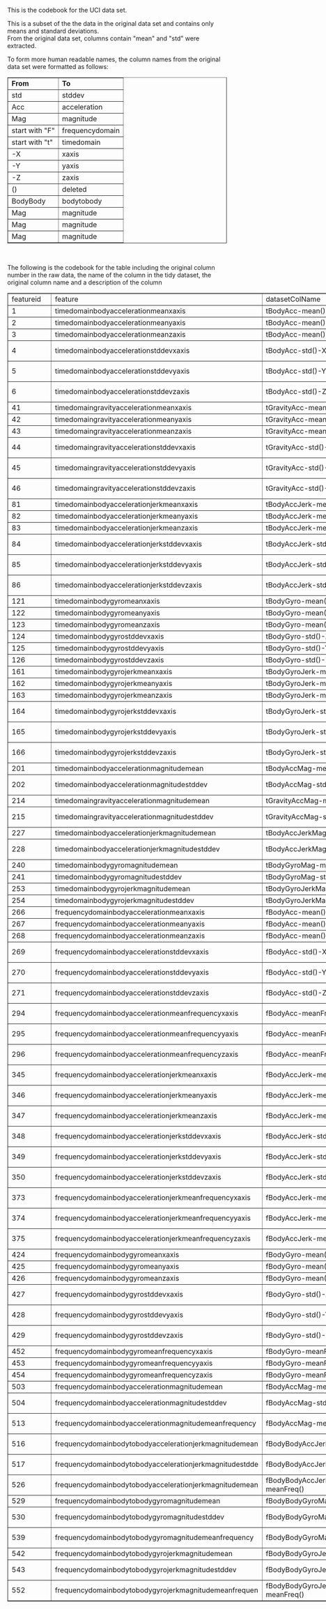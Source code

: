 This is the codebook for the UCI data set.

This is a subset of the the data in the original data set and contains only means and standard deviations.  
From the original data set, columns contain "mean" and "std" were extracted.

To form more human readable names, the column names from the original data set were formatted as follows:

<table border=1>
<tr><td><b>From</b></td><td><b>To</b></td></th>
<tr><td>std</td><td>stddev</td></tr>
<tr><td>Acc</td><td>acceleration</td></tr>
<tr><td>Mag</td><td>magnitude</td></tr>
<tr><td>start with "F"</td><td>frequencydomain</td></tr>
<tr><td>start with "t"</td><td>timedomain</td></tr>
<tr><td>-X</td><td>xaxis</td></tr>
<tr><td>-Y</td><td>yaxis</td></tr>
<tr><td>-Z</td><td>zaxis</td></tr>
<tr><td>()</td><td>deleted</td></tr>
<tr><td>BodyBody</td><td>bodytobody</td></tr>
<tr><td>Mag</td><td>magnitude</td></tr>
<tr><td>Mag</td><td>magnitude</td></tr>
<tr><td>Mag</td><td>magnitude</td></tr>
</table>

<br>

The following is the codebook for the table including the original column number in the raw data, the name of the column in the tidy dataset, the original column name and a description of the column


<table border=1 cellpadding=0 cellspacing=0 width=1020 style='border-collapse:
 collapse;table-layout:fixed;width:1020pt'>
 <col class=xl68 width=65 style='width:65pt'>
 <col width=306 style='mso-width-source:userset;mso-width-alt:13056;width:306pt'>
 <col width=222 style='mso-width-source:userset;mso-width-alt:9472;width:222pt'>
 <col width=427 style='mso-width-source:userset;mso-width-alt:18218;width:427pt'>
 <tr height=15 style='height:15.0pt'>
  <td height=15 class=xl65 width=65 style='height:15.0pt;width:65pt'>featureid</td>
  <td class=xl65 width=306 style='border-left:none;width:306pt'>feature</td>
  <td class=xl65 width=222 style='border-left:none;width:222pt'>datasetColName</td>
  <td class=xl65 width=427 style='border-left:none;width:427pt'>description</td>
 </tr>
 <tr height=15 style='height:15.0pt'>
  <td height=15 class=xl67 style='height:15.0pt;border-top:none'>1</td>
  <td class=xl66 style='border-top:none;border-left:none'>timedomainbodyaccelerationmeanxaxis</td>
  <td class=xl66 style='border-top:none;border-left:none'>tBodyAcc-mean()-X</td>
  <td class=xl66 style='border-top:none;border-left:none'>Time Domain Body
  Acceleration Mean of the X axis</td>
 </tr>
 <tr height=15 style='height:15.0pt'>
  <td height=15 class=xl67 style='height:15.0pt;border-top:none'>2</td>
  <td class=xl66 style='border-top:none;border-left:none'>timedomainbodyaccelerationmeanyaxis</td>
  <td class=xl66 style='border-top:none;border-left:none'>tBodyAcc-mean()-Y</td>
  <td class=xl66 style='border-top:none;border-left:none'>Time Domain Body
  Acceleration Mean of the Y axis</td>
 </tr>
 <tr height=15 style='height:15.0pt'>
  <td height=15 class=xl67 style='height:15.0pt;border-top:none'>3</td>
  <td class=xl66 style='border-top:none;border-left:none'>timedomainbodyaccelerationmeanzaxis</td>
  <td class=xl66 style='border-top:none;border-left:none'>tBodyAcc-mean()-Z</td>
  <td class=xl66 style='border-top:none;border-left:none'>Time Domain Body
  Acceleration Mean of the Z axis</td>
 </tr>
 <tr height=15 style='height:15.0pt'>
  <td height=15 class=xl67 style='height:15.0pt;border-top:none'>4</td>
  <td class=xl66 style='border-top:none;border-left:none'>timedomainbodyaccelerationstddevxaxis</td>
  <td class=xl66 style='border-top:none;border-left:none'>tBodyAcc-std()-X</td>
  <td class=xl66 style='border-top:none;border-left:none'>Time Domain Body
  Acceleration Standard Deviation of the X axis</td>
 </tr>
 <tr height=15 style='height:15.0pt'>
  <td height=15 class=xl67 style='height:15.0pt;border-top:none'>5</td>
  <td class=xl66 style='border-top:none;border-left:none'>timedomainbodyaccelerationstddevyaxis</td>
  <td class=xl66 style='border-top:none;border-left:none'>tBodyAcc-std()-Y</td>
  <td class=xl66 style='border-top:none;border-left:none'>Time Domain Body
  Acceleration Standard Deviation of the Y axis</td>
 </tr>
 <tr height=15 style='height:15.0pt'>
  <td height=15 class=xl67 style='height:15.0pt;border-top:none'>6</td>
  <td class=xl66 style='border-top:none;border-left:none'>timedomainbodyaccelerationstddevzaxis</td>
  <td class=xl66 style='border-top:none;border-left:none'>tBodyAcc-std()-Z</td>
  <td class=xl66 style='border-top:none;border-left:none'>Time Domain Body
  Acceleration Standard Deviation of the Z axis</td>
 </tr>
 <tr height=15 style='height:15.0pt'>
  <td height=15 class=xl67 style='height:15.0pt;border-top:none'>41</td>
  <td class=xl66 style='border-top:none;border-left:none'>timedomaingravityaccelerationmeanxaxis</td>
  <td class=xl66 style='border-top:none;border-left:none'>tGravityAcc-mean()-X</td>
  <td class=xl66 style='border-top:none;border-left:none'>Time Domain Gravity
  Acceleration Mean of the X axis</td>
 </tr>
 <tr height=15 style='height:15.0pt'>
  <td height=15 class=xl67 style='height:15.0pt;border-top:none'>42</td>
  <td class=xl66 style='border-top:none;border-left:none'>timedomaingravityaccelerationmeanyaxis</td>
  <td class=xl66 style='border-top:none;border-left:none'>tGravityAcc-mean()-Y</td>
  <td class=xl66 style='border-top:none;border-left:none'>Time Domain Gravity
  Acceleration Mean of the Y axis</td>
 </tr>
 <tr height=15 style='height:15.0pt'>
  <td height=15 class=xl67 style='height:15.0pt;border-top:none'>43</td>
  <td class=xl66 style='border-top:none;border-left:none'>timedomaingravityaccelerationmeanzaxis</td>
  <td class=xl66 style='border-top:none;border-left:none'>tGravityAcc-mean()-Z</td>
  <td class=xl66 style='border-top:none;border-left:none'>Time Domain Gravity
  Acceleration Mean of the Z axis</td>
 </tr>
 <tr height=15 style='height:15.0pt'>
  <td height=15 class=xl67 style='height:15.0pt;border-top:none'>44</td>
  <td class=xl66 style='border-top:none;border-left:none'>timedomaingravityaccelerationstddevxaxis</td>
  <td class=xl66 style='border-top:none;border-left:none'>tGravityAcc-std()-X</td>
  <td class=xl66 style='border-top:none;border-left:none'>Time Domain Gravity
  Acceleration Standard Deviation of the X axis</td>
 </tr>
 <tr height=15 style='height:15.0pt'>
  <td height=15 class=xl67 style='height:15.0pt;border-top:none'>45</td>
  <td class=xl66 style='border-top:none;border-left:none'>timedomaingravityaccelerationstddevyaxis</td>
  <td class=xl66 style='border-top:none;border-left:none'>tGravityAcc-std()-Y</td>
  <td class=xl66 style='border-top:none;border-left:none'>Time Domain Gravity
  Acceleration Standard Deviation of the Y axis</td>
 </tr>
 <tr height=15 style='height:15.0pt'>
  <td height=15 class=xl67 style='height:15.0pt;border-top:none'>46</td>
  <td class=xl66 style='border-top:none;border-left:none'>timedomaingravityaccelerationstddevzaxis</td>
  <td class=xl66 style='border-top:none;border-left:none'>tGravityAcc-std()-Z</td>
  <td class=xl66 style='border-top:none;border-left:none'>Time Domain Gravity
  Acceleration Standard Deviation of the Z axis</td>
 </tr>
 <tr height=15 style='height:15.0pt'>
  <td height=15 class=xl67 style='height:15.0pt;border-top:none'>81</td>
  <td class=xl66 style='border-top:none;border-left:none'>timedomainbodyaccelerationjerkmeanxaxis</td>
  <td class=xl66 style='border-top:none;border-left:none'>tBodyAccJerk-mean()-X</td>
  <td class=xl66 style='border-top:none;border-left:none'>Time Domain Body
  Acceleration Jerk Mean of the X axis</td>
 </tr>
 <tr height=15 style='height:15.0pt'>
  <td height=15 class=xl67 style='height:15.0pt;border-top:none'>82</td>
  <td class=xl66 style='border-top:none;border-left:none'>timedomainbodyaccelerationjerkmeanyaxis</td>
  <td class=xl66 style='border-top:none;border-left:none'>tBodyAccJerk-mean()-Y</td>
  <td class=xl66 style='border-top:none;border-left:none'>Time Domain Body
  Acceleration Jerk Mean of the Y axis</td>
 </tr>
 <tr height=15 style='height:15.0pt'>
  <td height=15 class=xl67 style='height:15.0pt;border-top:none'>83</td>
  <td class=xl66 style='border-top:none;border-left:none'>timedomainbodyaccelerationjerkmeanzaxis</td>
  <td class=xl66 style='border-top:none;border-left:none'>tBodyAccJerk-mean()-Z</td>
  <td class=xl66 style='border-top:none;border-left:none'>Time Domain Body
  Acceleration Jerk Mean of the Z axis</td>
 </tr>
 <tr height=15 style='height:15.0pt'>
  <td height=15 class=xl67 style='height:15.0pt;border-top:none'>84</td>
  <td class=xl66 style='border-top:none;border-left:none'>timedomainbodyaccelerationjerkstddevxaxis</td>
  <td class=xl66 style='border-top:none;border-left:none'>tBodyAccJerk-std()-X</td>
  <td class=xl66 style='border-top:none;border-left:none'>Time Domain Body
  Acceleration Jerk Standard Deviation of the X axis</td>
 </tr>
 <tr height=15 style='height:15.0pt'>
  <td height=15 class=xl67 style='height:15.0pt;border-top:none'>85</td>
  <td class=xl66 style='border-top:none;border-left:none'>timedomainbodyaccelerationjerkstddevyaxis</td>
  <td class=xl66 style='border-top:none;border-left:none'>tBodyAccJerk-std()-Y</td>
  <td class=xl66 style='border-top:none;border-left:none'>Time Domain Body
  Acceleration Jerk Standard Deviation of the Y axis</td>
 </tr>
 <tr height=15 style='height:15.0pt'>
  <td height=15 class=xl67 style='height:15.0pt;border-top:none'>86</td>
  <td class=xl66 style='border-top:none;border-left:none'>timedomainbodyaccelerationjerkstddevzaxis</td>
  <td class=xl66 style='border-top:none;border-left:none'>tBodyAccJerk-std()-Z</td>
  <td class=xl66 style='border-top:none;border-left:none'>Time Domain Body
  Acceleration Jerk Standard Deviation of the Z axis</td>
 </tr>
 <tr height=15 style='height:15.0pt'>
  <td height=15 class=xl67 style='height:15.0pt;border-top:none'>121</td>
  <td class=xl66 style='border-top:none;border-left:none'>timedomainbodygyromeanxaxis</td>
  <td class=xl66 style='border-top:none;border-left:none'>tBodyGyro-mean()-X</td>
  <td class=xl66 style='border-top:none;border-left:none'>Time Domain Body Gyro
  Mean of the X axis</td>
 </tr>
 <tr height=15 style='height:15.0pt'>
  <td height=15 class=xl67 style='height:15.0pt;border-top:none'>122</td>
  <td class=xl66 style='border-top:none;border-left:none'>timedomainbodygyromeanyaxis</td>
  <td class=xl66 style='border-top:none;border-left:none'>tBodyGyro-mean()-Y</td>
  <td class=xl66 style='border-top:none;border-left:none'>Time Domain Body Gyro
  Mean of the Y axis</td>
 </tr>
 <tr height=15 style='height:15.0pt'>
  <td height=15 class=xl67 style='height:15.0pt;border-top:none'>123</td>
  <td class=xl66 style='border-top:none;border-left:none'>timedomainbodygyromeanzaxis</td>
  <td class=xl66 style='border-top:none;border-left:none'>tBodyGyro-mean()-Z</td>
  <td class=xl66 style='border-top:none;border-left:none'>Time Domain Body Gyro
  Mean of the Z axis</td>
 </tr>
 <tr height=15 style='height:15.0pt'>
  <td height=15 class=xl67 style='height:15.0pt;border-top:none'>124</td>
  <td class=xl66 style='border-top:none;border-left:none'>timedomainbodygyrostddevxaxis</td>
  <td class=xl66 style='border-top:none;border-left:none'>tBodyGyro-std()-X</td>
  <td class=xl66 style='border-top:none;border-left:none'>Time Domain Body Gyro
  Standard Deviation of the X axis</td>
 </tr>
 <tr height=15 style='height:15.0pt'>
  <td height=15 class=xl67 style='height:15.0pt;border-top:none'>125</td>
  <td class=xl66 style='border-top:none;border-left:none'>timedomainbodygyrostddevyaxis</td>
  <td class=xl66 style='border-top:none;border-left:none'>tBodyGyro-std()-Y</td>
  <td class=xl66 style='border-top:none;border-left:none'>Time Domain Body Gyro
  Standard Deviation of the Y axis</td>
 </tr>
 <tr height=15 style='height:15.0pt'>
  <td height=15 class=xl67 style='height:15.0pt;border-top:none'>126</td>
  <td class=xl66 style='border-top:none;border-left:none'>timedomainbodygyrostddevzaxis</td>
  <td class=xl66 style='border-top:none;border-left:none'>tBodyGyro-std()-Z</td>
  <td class=xl66 style='border-top:none;border-left:none'>Time Domain Body Gyro
  Standard Deviation of the Z axis</td>
 </tr>
 <tr height=15 style='height:15.0pt'>
  <td height=15 class=xl67 style='height:15.0pt;border-top:none'>161</td>
  <td class=xl66 style='border-top:none;border-left:none'>timedomainbodygyrojerkmeanxaxis</td>
  <td class=xl66 style='border-top:none;border-left:none'>tBodyGyroJerk-mean()-X</td>
  <td class=xl66 style='border-top:none;border-left:none'>Time Domain Body Gyro
  Jerk Mean of the X axis</td>
 </tr>
 <tr height=15 style='height:15.0pt'>
  <td height=15 class=xl67 style='height:15.0pt;border-top:none'>162</td>
  <td class=xl66 style='border-top:none;border-left:none'>timedomainbodygyrojerkmeanyaxis</td>
  <td class=xl66 style='border-top:none;border-left:none'>tBodyGyroJerk-mean()-Y</td>
  <td class=xl66 style='border-top:none;border-left:none'>Time Domain Body Gyro
  Jerk Mean of the Y axis</td>
 </tr>
 <tr height=15 style='height:15.0pt'>
  <td height=15 class=xl67 style='height:15.0pt;border-top:none'>163</td>
  <td class=xl66 style='border-top:none;border-left:none'>timedomainbodygyrojerkmeanzaxis</td>
  <td class=xl66 style='border-top:none;border-left:none'>tBodyGyroJerk-mean()-Z</td>
  <td class=xl66 style='border-top:none;border-left:none'>Time Domain Body Gyro
  Jerk Mean of the Z axis</td>
 </tr>
 <tr height=15 style='height:15.0pt'>
  <td height=15 class=xl67 style='height:15.0pt;border-top:none'>164</td>
  <td class=xl66 style='border-top:none;border-left:none'>timedomainbodygyrojerkstddevxaxis</td>
  <td class=xl66 style='border-top:none;border-left:none'>tBodyGyroJerk-std()-X</td>
  <td class=xl66 style='border-top:none;border-left:none'>Time Domain Body Gyro
  Jerk Standard Deviation of the X axis</td>
 </tr>
 <tr height=15 style='height:15.0pt'>
  <td height=15 class=xl67 style='height:15.0pt;border-top:none'>165</td>
  <td class=xl66 style='border-top:none;border-left:none'>timedomainbodygyrojerkstddevyaxis</td>
  <td class=xl66 style='border-top:none;border-left:none'>tBodyGyroJerk-std()-Y</td>
  <td class=xl66 style='border-top:none;border-left:none'>Time Domain Body Gyro
  Jerk Standard Deviation of the Y axis</td>
 </tr>
 <tr height=15 style='height:15.0pt'>
  <td height=15 class=xl67 style='height:15.0pt;border-top:none'>166</td>
  <td class=xl66 style='border-top:none;border-left:none'>timedomainbodygyrojerkstddevzaxis</td>
  <td class=xl66 style='border-top:none;border-left:none'>tBodyGyroJerk-std()-Z</td>
  <td class=xl66 style='border-top:none;border-left:none'>Time Domain Body Gyro
  Jerk Standard Deviation of the Z axis</td>
 </tr>
 <tr height=15 style='height:15.0pt'>
  <td height=15 class=xl67 style='height:15.0pt;border-top:none'>201</td>
  <td class=xl66 style='border-top:none;border-left:none'>timedomainbodyaccelerationmagnitudemean</td>
  <td class=xl66 style='border-top:none;border-left:none'>tBodyAccMag-mean()</td>
  <td class=xl66 style='border-top:none;border-left:none'>Time Domain Body
  Acceleration Magnitude Mean<span style="mso-spacerun:yes">&nbsp;</span></td>
 </tr>
 <tr height=15 style='height:15.0pt'>
  <td height=15 class=xl67 style='height:15.0pt;border-top:none'>202</td>
  <td class=xl66 style='border-top:none;border-left:none'>timedomainbodyaccelerationmagnitudestddev</td>
  <td class=xl66 style='border-top:none;border-left:none'>tBodyAccMag-std()</td>
  <td class=xl66 style='border-top:none;border-left:none'>Time Domain Body
  Acceleration Magnitude Standard Deviation<span
  style="mso-spacerun:yes">&nbsp;</span></td>
 </tr>
 <tr height=15 style='height:15.0pt'>
  <td height=15 class=xl67 style='height:15.0pt;border-top:none'>214</td>
  <td class=xl66 style='border-top:none;border-left:none'>timedomaingravityaccelerationmagnitudemean</td>
  <td class=xl66 style='border-top:none;border-left:none'>tGravityAccMag-mean()</td>
  <td class=xl66 style='border-top:none;border-left:none'>Time Domain Gravity
  Acceleration Magnitude Mean<span style="mso-spacerun:yes">&nbsp;</span></td>
 </tr>
 <tr height=15 style='height:15.0pt'>
  <td height=15 class=xl67 style='height:15.0pt;border-top:none'>215</td>
  <td class=xl66 style='border-top:none;border-left:none'>timedomaingravityaccelerationmagnitudestddev</td>
  <td class=xl66 style='border-top:none;border-left:none'>tGravityAccMag-std()</td>
  <td class=xl66 style='border-top:none;border-left:none'>Time Domain Gravity
  Acceleration Magnitude Standard Deviation<span
  style="mso-spacerun:yes">&nbsp;</span></td>
 </tr>
 <tr height=15 style='height:15.0pt'>
  <td height=15 class=xl67 style='height:15.0pt;border-top:none'>227</td>
  <td class=xl66 style='border-top:none;border-left:none'>timedomainbodyaccelerationjerkmagnitudemean</td>
  <td class=xl66 style='border-top:none;border-left:none'>tBodyAccJerkMag-mean()</td>
  <td class=xl66 style='border-top:none;border-left:none'>Time Domain Body
  Acceleration Jerk Magnitude Mean<span style="mso-spacerun:yes">&nbsp;</span></td>
 </tr>
 <tr height=15 style='height:15.0pt'>
  <td height=15 class=xl67 style='height:15.0pt;border-top:none'>228</td>
  <td class=xl66 style='border-top:none;border-left:none'>timedomainbodyaccelerationjerkmagnitudestddev</td>
  <td class=xl66 style='border-top:none;border-left:none'>tBodyAccJerkMag-std()</td>
  <td class=xl66 style='border-top:none;border-left:none'>Time Domain Body
  Acceleration Jerk Magnitude Standard Deviation<span
  style="mso-spacerun:yes">&nbsp;</span></td>
 </tr>
 <tr height=15 style='height:15.0pt'>
  <td height=15 class=xl67 style='height:15.0pt;border-top:none'>240</td>
  <td class=xl66 style='border-top:none;border-left:none'>timedomainbodygyromagnitudemean</td>
  <td class=xl66 style='border-top:none;border-left:none'>tBodyGyroMag-mean()</td>
  <td class=xl66 style='border-top:none;border-left:none'>Time Domain Body Gyro
  Magnitude Mean<span style="mso-spacerun:yes">&nbsp;</span></td>
 </tr>
 <tr height=15 style='height:15.0pt'>
  <td height=15 class=xl67 style='height:15.0pt;border-top:none'>241</td>
  <td class=xl66 style='border-top:none;border-left:none'>timedomainbodygyromagnitudestddev</td>
  <td class=xl66 style='border-top:none;border-left:none'>tBodyGyroMag-std()</td>
  <td class=xl66 style='border-top:none;border-left:none'>Time Domain Body Gyro
  Magnitude Standard Deviation<span style="mso-spacerun:yes">&nbsp;</span></td>
 </tr>
 <tr height=15 style='height:15.0pt'>
  <td height=15 class=xl67 style='height:15.0pt;border-top:none'>253</td>
  <td class=xl66 style='border-top:none;border-left:none'>timedomainbodygyrojerkmagnitudemean</td>
  <td class=xl66 style='border-top:none;border-left:none'>tBodyGyroJerkMag-mean()</td>
  <td class=xl66 style='border-top:none;border-left:none'>Time Domain Body Gyro
  Jerk Magnitude Mean<span style="mso-spacerun:yes">&nbsp;</span></td>
 </tr>
 <tr height=15 style='height:15.0pt'>
  <td height=15 class=xl67 style='height:15.0pt;border-top:none'>254</td>
  <td class=xl66 style='border-top:none;border-left:none'>timedomainbodygyrojerkmagnitudestddev</td>
  <td class=xl66 style='border-top:none;border-left:none'>tBodyGyroJerkMag-std()</td>
  <td class=xl66 style='border-top:none;border-left:none'>Time Domain Body Gyro
  Jerk Magnitude Standard Deviation<span style="mso-spacerun:yes">&nbsp;</span></td>
 </tr>
 <tr height=15 style='height:15.0pt'>
  <td height=15 class=xl67 style='height:15.0pt;border-top:none'>266</td>
  <td class=xl66 style='border-top:none;border-left:none'>frequencydomainbodyaccelerationmeanxaxis</td>
  <td class=xl66 style='border-top:none;border-left:none'>fBodyAcc-mean()-X</td>
  <td class=xl66 style='border-top:none;border-left:none'>Frequency Domain Body
  Acceleration Mean of the X axis</td>
 </tr>
 <tr height=15 style='height:15.0pt'>
  <td height=15 class=xl67 style='height:15.0pt;border-top:none'>267</td>
  <td class=xl66 style='border-top:none;border-left:none'>frequencydomainbodyaccelerationmeanyaxis</td>
  <td class=xl66 style='border-top:none;border-left:none'>fBodyAcc-mean()-Y</td>
  <td class=xl66 style='border-top:none;border-left:none'>Frequency Domain Body
  Acceleration Mean of the Y axis</td>
 </tr>
 <tr height=15 style='height:15.0pt'>
  <td height=15 class=xl67 style='height:15.0pt;border-top:none'>268</td>
  <td class=xl66 style='border-top:none;border-left:none'>frequencydomainbodyaccelerationmeanzaxis</td>
  <td class=xl66 style='border-top:none;border-left:none'>fBodyAcc-mean()-Z</td>
  <td class=xl66 style='border-top:none;border-left:none'>Frequency Domain Body
  Acceleration Mean of the Z axis</td>
 </tr>
 <tr height=15 style='height:15.0pt'>
  <td height=15 class=xl67 style='height:15.0pt;border-top:none'>269</td>
  <td class=xl66 style='border-top:none;border-left:none'>frequencydomainbodyaccelerationstddevxaxis</td>
  <td class=xl66 style='border-top:none;border-left:none'>fBodyAcc-std()-X</td>
  <td class=xl66 style='border-top:none;border-left:none'>Frequency Domain Body
  Acceleration Standard Deviation of the X axis</td>
 </tr>
 <tr height=15 style='height:15.0pt'>
  <td height=15 class=xl67 style='height:15.0pt;border-top:none'>270</td>
  <td class=xl66 style='border-top:none;border-left:none'>frequencydomainbodyaccelerationstddevyaxis</td>
  <td class=xl66 style='border-top:none;border-left:none'>fBodyAcc-std()-Y</td>
  <td class=xl66 style='border-top:none;border-left:none'>Frequency Domain Body
  Acceleration Standard Deviation of the Y axis</td>
 </tr>
 <tr height=15 style='height:15.0pt'>
  <td height=15 class=xl67 style='height:15.0pt;border-top:none'>271</td>
  <td class=xl66 style='border-top:none;border-left:none'>frequencydomainbodyaccelerationstddevzaxis</td>
  <td class=xl66 style='border-top:none;border-left:none'>fBodyAcc-std()-Z</td>
  <td class=xl66 style='border-top:none;border-left:none'>Frequency Domain Body
  Acceleration Standard Deviation of the Z axis</td>
 </tr>
 <tr height=15 style='height:15.0pt'>
  <td height=15 class=xl67 style='height:15.0pt;border-top:none'>294</td>
  <td class=xl66 style='border-top:none;border-left:none'>frequencydomainbodyaccelerationmeanfrequencyxaxis</td>
  <td class=xl66 style='border-top:none;border-left:none'>fBodyAcc-meanFreq()-X</td>
  <td class=xl66 style='border-top:none;border-left:none'>Frequency Domain Body
  Acceleration Mean Frequency of the X axis</td>
 </tr>
 <tr height=15 style='height:15.0pt'>
  <td height=15 class=xl67 style='height:15.0pt;border-top:none'>295</td>
  <td class=xl66 style='border-top:none;border-left:none'>frequencydomainbodyaccelerationmeanfrequencyyaxis</td>
  <td class=xl66 style='border-top:none;border-left:none'>fBodyAcc-meanFreq()-Y</td>
  <td class=xl66 style='border-top:none;border-left:none'>Frequency Domain Body
  Acceleration Mean Frequency of the Y axis</td>
 </tr>
 <tr height=15 style='height:15.0pt'>
  <td height=15 class=xl67 style='height:15.0pt;border-top:none'>296</td>
  <td class=xl66 style='border-top:none;border-left:none'>frequencydomainbodyaccelerationmeanfrequencyzaxis</td>
  <td class=xl66 style='border-top:none;border-left:none'>fBodyAcc-meanFreq()-Z</td>
  <td class=xl66 style='border-top:none;border-left:none'>Frequency Domain Body
  Acceleration Mean Frequency of the Z axis</td>
 </tr>
 <tr height=15 style='height:15.0pt'>
  <td height=15 class=xl67 style='height:15.0pt;border-top:none'>345</td>
  <td class=xl66 style='border-top:none;border-left:none'>frequencydomainbodyaccelerationjerkmeanxaxis</td>
  <td class=xl66 style='border-top:none;border-left:none'>fBodyAccJerk-mean()-X</td>
  <td class=xl66 style='border-top:none;border-left:none'>Frequency Domain Body
  Acceleration Jerk Mean of the X axis</td>
 </tr>
 <tr height=15 style='height:15.0pt'>
  <td height=15 class=xl67 style='height:15.0pt;border-top:none'>346</td>
  <td class=xl66 style='border-top:none;border-left:none'>frequencydomainbodyaccelerationjerkmeanyaxis</td>
  <td class=xl66 style='border-top:none;border-left:none'>fBodyAccJerk-mean()-Y</td>
  <td class=xl66 style='border-top:none;border-left:none'>Frequency Domain Body
  Acceleration Jerk Mean of the Y axis</td>
 </tr>
 <tr height=15 style='height:15.0pt'>
  <td height=15 class=xl67 style='height:15.0pt;border-top:none'>347</td>
  <td class=xl66 style='border-top:none;border-left:none'>frequencydomainbodyaccelerationjerkmeanzaxis</td>
  <td class=xl66 style='border-top:none;border-left:none'>fBodyAccJerk-mean()-Z</td>
  <td class=xl66 style='border-top:none;border-left:none'>Frequency Domain Body
  Acceleration Jerk Mean of the Z axis</td>
 </tr>
 <tr height=15 style='height:15.0pt'>
  <td height=15 class=xl67 style='height:15.0pt;border-top:none'>348</td>
  <td class=xl66 style='border-top:none;border-left:none'>frequencydomainbodyaccelerationjerkstddevxaxis</td>
  <td class=xl66 style='border-top:none;border-left:none'>fBodyAccJerk-std()-X</td>
  <td class=xl66 style='border-top:none;border-left:none'>Frequency Domain Body
  Acceleration Jerk Standard Deviation of the X axis</td>
 </tr>
 <tr height=15 style='height:15.0pt'>
  <td height=15 class=xl67 style='height:15.0pt;border-top:none'>349</td>
  <td class=xl66 style='border-top:none;border-left:none'>frequencydomainbodyaccelerationjerkstddevyaxis</td>
  <td class=xl66 style='border-top:none;border-left:none'>fBodyAccJerk-std()-Y</td>
  <td class=xl66 style='border-top:none;border-left:none'>Frequency Domain Body
  Acceleration Jerk Standard Deviation of the Y axis</td>
 </tr>
 <tr height=15 style='height:15.0pt'>
  <td height=15 class=xl67 style='height:15.0pt;border-top:none'>350</td>
  <td class=xl66 style='border-top:none;border-left:none'>frequencydomainbodyaccelerationjerkstddevzaxis</td>
  <td class=xl66 style='border-top:none;border-left:none'>fBodyAccJerk-std()-Z</td>
  <td class=xl66 style='border-top:none;border-left:none'>Frequency Domain Body
  Acceleration Jerk Standard Deviation of the Z axis</td>
 </tr>
 <tr height=15 style='height:15.0pt'>
  <td height=15 class=xl67 style='height:15.0pt;border-top:none'>373</td>
  <td class=xl66 style='border-top:none;border-left:none'>frequencydomainbodyaccelerationjerkmeanfrequencyxaxis</td>
  <td class=xl66 style='border-top:none;border-left:none'>fBodyAccJerk-meanFreq()-X</td>
  <td class=xl66 style='border-top:none;border-left:none'>Frequency Domain Body
  Acceleration Jerk Mean Frequency of the X axis</td>
 </tr>
 <tr height=15 style='height:15.0pt'>
  <td height=15 class=xl67 style='height:15.0pt;border-top:none'>374</td>
  <td class=xl66 style='border-top:none;border-left:none'>frequencydomainbodyaccelerationjerkmeanfrequencyyaxis</td>
  <td class=xl66 style='border-top:none;border-left:none'>fBodyAccJerk-meanFreq()-Y</td>
  <td class=xl66 style='border-top:none;border-left:none'>Frequency Domain Body
  Acceleration Jerk Mean Frequency of the Y axis</td>
 </tr>
 <tr height=15 style='height:15.0pt'>
  <td height=15 class=xl67 style='height:15.0pt;border-top:none'>375</td>
  <td class=xl66 style='border-top:none;border-left:none'>frequencydomainbodyaccelerationjerkmeanfrequencyzaxis</td>
  <td class=xl66 style='border-top:none;border-left:none'>fBodyAccJerk-meanFreq()-Z</td>
  <td class=xl66 style='border-top:none;border-left:none'>Frequency Domain Body
  Acceleration Jerk Mean Frequency of the Z axis</td>
 </tr>
 <tr height=15 style='height:15.0pt'>
  <td height=15 class=xl67 style='height:15.0pt;border-top:none'>424</td>
  <td class=xl66 style='border-top:none;border-left:none'>frequencydomainbodygyromeanxaxis</td>
  <td class=xl66 style='border-top:none;border-left:none'>fBodyGyro-mean()-X</td>
  <td class=xl66 style='border-top:none;border-left:none'>Frequency Domain Body
  Gyro Mean of the X axis</td>
 </tr>
 <tr height=15 style='height:15.0pt'>
  <td height=15 class=xl67 style='height:15.0pt;border-top:none'>425</td>
  <td class=xl66 style='border-top:none;border-left:none'>frequencydomainbodygyromeanyaxis</td>
  <td class=xl66 style='border-top:none;border-left:none'>fBodyGyro-mean()-Y</td>
  <td class=xl66 style='border-top:none;border-left:none'>Frequency Domain Body
  Gyro Mean of the Y axis</td>
 </tr>
 <tr height=15 style='height:15.0pt'>
  <td height=15 class=xl67 style='height:15.0pt;border-top:none'>426</td>
  <td class=xl66 style='border-top:none;border-left:none'>frequencydomainbodygyromeanzaxis</td>
  <td class=xl66 style='border-top:none;border-left:none'>fBodyGyro-mean()-Z</td>
  <td class=xl66 style='border-top:none;border-left:none'>Frequency Domain Body
  Gyro Mean of the Z axis</td>
 </tr>
 <tr height=15 style='height:15.0pt'>
  <td height=15 class=xl67 style='height:15.0pt;border-top:none'>427</td>
  <td class=xl66 style='border-top:none;border-left:none'>frequencydomainbodygyrostddevxaxis</td>
  <td class=xl66 style='border-top:none;border-left:none'>fBodyGyro-std()-X</td>
  <td class=xl66 style='border-top:none;border-left:none'>Frequency Domain Body
  Gyro Standard Deviation of the X axis</td>
 </tr>
 <tr height=15 style='height:15.0pt'>
  <td height=15 class=xl67 style='height:15.0pt;border-top:none'>428</td>
  <td class=xl66 style='border-top:none;border-left:none'>frequencydomainbodygyrostddevyaxis</td>
  <td class=xl66 style='border-top:none;border-left:none'>fBodyGyro-std()-Y</td>
  <td class=xl66 style='border-top:none;border-left:none'>Frequency Domain Body
  Gyro Standard Deviation of the Y axis</td>
 </tr>
 <tr height=15 style='height:15.0pt'>
  <td height=15 class=xl67 style='height:15.0pt;border-top:none'>429</td>
  <td class=xl66 style='border-top:none;border-left:none'>frequencydomainbodygyrostddevzaxis</td>
  <td class=xl66 style='border-top:none;border-left:none'>fBodyGyro-std()-Z</td>
  <td class=xl66 style='border-top:none;border-left:none'>Frequency Domain Body
  Gyro Standard Deviation of the Z axis</td>
 </tr>
 <tr height=15 style='height:15.0pt'>
  <td height=15 class=xl67 style='height:15.0pt;border-top:none'>452</td>
  <td class=xl66 style='border-top:none;border-left:none'>frequencydomainbodygyromeanfrequencyxaxis</td>
  <td class=xl66 style='border-top:none;border-left:none'>fBodyGyro-meanFreq()-X</td>
  <td class=xl66 style='border-top:none;border-left:none'>Frequency Domain Body
  Gyro Mean Frequency of the X axis</td>
 </tr>
 <tr height=15 style='height:15.0pt'>
  <td height=15 class=xl67 style='height:15.0pt;border-top:none'>453</td>
  <td class=xl66 style='border-top:none;border-left:none'>frequencydomainbodygyromeanfrequencyyaxis</td>
  <td class=xl66 style='border-top:none;border-left:none'>fBodyGyro-meanFreq()-Y</td>
  <td class=xl66 style='border-top:none;border-left:none'>Frequency Domain Body
  Gyro Mean Frequency of the Y axis</td>
 </tr>
 <tr height=15 style='height:15.0pt'>
  <td height=15 class=xl67 style='height:15.0pt;border-top:none'>454</td>
  <td class=xl66 style='border-top:none;border-left:none'>frequencydomainbodygyromeanfrequencyzaxis</td>
  <td class=xl66 style='border-top:none;border-left:none'>fBodyGyro-meanFreq()-Z</td>
  <td class=xl66 style='border-top:none;border-left:none'>Frequency Domain Body
  Gyro Mean Frequency of the Z axis</td>
 </tr>
 <tr height=15 style='height:15.0pt'>
  <td height=15 class=xl67 style='height:15.0pt;border-top:none'>503</td>
  <td class=xl66 style='border-top:none;border-left:none'>frequencydomainbodyaccelerationmagnitudemean</td>
  <td class=xl66 style='border-top:none;border-left:none'>fBodyAccMag-mean()</td>
  <td class=xl66 style='border-top:none;border-left:none'>Frequency Domain Body
  Acceleration Magnitude Mean<span style="mso-spacerun:yes">&nbsp;</span></td>
 </tr>
 <tr height=15 style='height:15.0pt'>
  <td height=15 class=xl67 style='height:15.0pt;border-top:none'>504</td>
  <td class=xl66 style='border-top:none;border-left:none'>frequencydomainbodyaccelerationmagnitudestddev</td>
  <td class=xl66 style='border-top:none;border-left:none'>fBodyAccMag-std()</td>
  <td class=xl66 style='border-top:none;border-left:none'>Frequency Domain Body
  Acceleration Magnitude Standard Deviation<span
  style="mso-spacerun:yes">&nbsp;</span></td>
 </tr>
 <tr height=15 style='height:15.0pt'>
  <td height=15 class=xl67 style='height:15.0pt;border-top:none'>513</td>
  <td class=xl66 style='border-top:none;border-left:none'>frequencydomainbodyaccelerationmagnitudemeanfrequency</td>
  <td class=xl66 style='border-top:none;border-left:none'>fBodyAccMag-meanFreq()</td>
  <td class=xl66 style='border-top:none;border-left:none'>Frequency Domain Body
  Acceleration Magnitude Mean Frequency<span
  style="mso-spacerun:yes">&nbsp;</span></td>
 </tr>
 <tr height=15 style='height:15.0pt'>
  <td height=15 class=xl67 style='height:15.0pt;border-top:none'>516</td>
  <td class=xl66 style='border-top:none;border-left:none'>frequencydomainbodytobodyaccelerationjerkmagnitudemean</td>
  <td class=xl66 style='border-top:none;border-left:none'>fBodyBodyAccJerkMag-mean()</td>
  <td class=xl66 style='border-top:none;border-left:none'>Frequency Domain Body
  to Body Acceleration Jerk Magnitude Mean<span
  style="mso-spacerun:yes">&nbsp;</span></td>
 </tr>
 <tr height=15 style='height:15.0pt'>
  <td height=15 class=xl67 style='height:15.0pt;border-top:none'>517</td>
  <td class=xl66 style='border-top:none;border-left:none'>frequencydomainbodytobodyaccelerationjerkmagnitudestdde<span
  style='display:none'>v</span></td>
  <td class=xl66 style='border-top:none;border-left:none'>fBodyBodyAccJerkMag-std()</td>
  <td class=xl66 style='border-top:none;border-left:none'>Frequency Domain Body
  to Body Acceleration Jerk Magnitude Standard Deviation<span
  style="mso-spacerun:yes">&nbsp;</span></td>
 </tr>
 <tr height=15 style='height:15.0pt'>
  <td height=15 class=xl67 style='height:15.0pt;border-top:none'>526</td>
  <td class=xl66 style='border-top:none;border-left:none'>frequencydomainbodytobodyaccelerationjerkmagnitudemean<span
  style='display:none'>frequency</span></td>
  <td class=xl66 style='border-top:none;border-left:none'>fBodyBodyAccJerkMag-meanFreq()</td>
  <td class=xl66 style='border-top:none;border-left:none'>Frequency Domain Body
  to Body Acceleration Jerk Magnitude Mean Frequency<span
  style="mso-spacerun:yes">&nbsp;</span></td>
 </tr>
 <tr height=15 style='height:15.0pt'>
  <td height=15 class=xl67 style='height:15.0pt;border-top:none'>529</td>
  <td class=xl66 style='border-top:none;border-left:none'>frequencydomainbodytobodygyromagnitudemean</td>
  <td class=xl66 style='border-top:none;border-left:none'>fBodyBodyGyroMag-mean()</td>
  <td class=xl66 style='border-top:none;border-left:none'>Frequency Domain Body
  to Body Gyro Magnitude Mean<span style="mso-spacerun:yes">&nbsp;</span></td>
 </tr>
 <tr height=15 style='height:15.0pt'>
  <td height=15 class=xl67 style='height:15.0pt;border-top:none'>530</td>
  <td class=xl66 style='border-top:none;border-left:none'>frequencydomainbodytobodygyromagnitudestddev</td>
  <td class=xl66 style='border-top:none;border-left:none'>fBodyBodyGyroMag-std()</td>
  <td class=xl66 style='border-top:none;border-left:none'>Frequency Domain Body
  to Body Gyro Magnitude Standard Deviation<span
  style="mso-spacerun:yes">&nbsp;</span></td>
 </tr>
 <tr height=15 style='height:15.0pt'>
  <td height=15 class=xl67 style='height:15.0pt;border-top:none'>539</td>
  <td class=xl66 style='border-top:none;border-left:none'>frequencydomainbodytobodygyromagnitudemeanfrequency</td>
  <td class=xl66 style='border-top:none;border-left:none'>fBodyBodyGyroMag-meanFreq()</td>
  <td class=xl66 style='border-top:none;border-left:none'>Frequency Domain Body
  to Body Gyro Magnitude Mean Frequency<span
  style="mso-spacerun:yes">&nbsp;</span></td>
 </tr>
 <tr height=15 style='height:15.0pt'>
  <td height=15 class=xl67 style='height:15.0pt;border-top:none'>542</td>
  <td class=xl66 style='border-top:none;border-left:none'>frequencydomainbodytobodygyrojerkmagnitudemean</td>
  <td class=xl66 style='border-top:none;border-left:none'>fBodyBodyGyroJerkMag-mean()</td>
  <td class=xl66 style='border-top:none;border-left:none'>Frequency Domain Body
  to Body Gyro Jerk Magnitude Mean<span style="mso-spacerun:yes">&nbsp;</span></td>
 </tr>
 <tr height=15 style='height:15.0pt'>
  <td height=15 class=xl67 style='height:15.0pt;border-top:none'>543</td>
  <td class=xl66 style='border-top:none;border-left:none'>frequencydomainbodytobodygyrojerkmagnitudestddev</td>
  <td class=xl66 style='border-top:none;border-left:none'>fBodyBodyGyroJerkMag-std()</td>
  <td class=xl66 style='border-top:none;border-left:none'>Frequency Domain Body
  to Body Gyro Jerk Magnitude Standard Deviation<span
  style="mso-spacerun:yes">&nbsp;</span></td>
 </tr>
 <tr height=15 style='height:15.0pt'>
  <td height=15 class=xl67 style='height:15.0pt;border-top:none'>552</td>
  <td class=xl66 style='border-top:none;border-left:none'>frequencydomainbodytobodygyrojerkmagnitudemeanfrequen<span
  style='display:none'>cy</span></td>
  <td class=xl66 style='border-top:none;border-left:none'>fBodyBodyGyroJerkMag-meanFreq()</td>
  <td class=xl66 style='border-top:none;border-left:none'>Frequency Domain Body
  to Body Gyro Jerk Magnitude Mean Frequency<span
  style="mso-spacerun:yes">&nbsp;</span></td>
 </tr>
</table>
